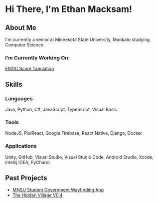 # Hi There, I'm Ethan Macksam!
## About Me
I'm currently a senior at Minnesota State University, Mankato studying Computer Science
### I’m Currently Working On:
[EMDC Score Tabulation](https://github.com/orgs/Fall-2024-EMDC-Team/repositories)
## Skills
### Languages
Java, Python, C#, JavaScript, TypeScript, Visual Basic
### Tools
NodeJS, PixiReact, Google Firebase, React Native, Django, Docker
### Applications
Unity, GitHub, Visual Studio, Visual Studio Code, Android Studio, Xcode, Intellij IDEA, PyCharm
## Past Projects
- [MNSU Student Government Wayfinding App](https://github.com/WayfindingWizards/WayfindingApp)
- [The Hidden Village V0.4](https://github.com/JThoe26/hidden_village_v0.4)


<!--
**eMack27/eMack27** is a ✨ _special_ ✨ repository because its `README.md` (this file) appears on your GitHub profile.

Here are some ideas to get you started:

- 🔭 I’m currently working on ...
- 🌱 I’m currently learning ...
- 👯 I’m looking to collaborate on ...
- 🤔 I’m looking for help with ...
- 💬 Ask me about ...
- 📫 How to reach me: ...
- 😄 Pronouns: ...
- ⚡ Fun fact: ...
-->
